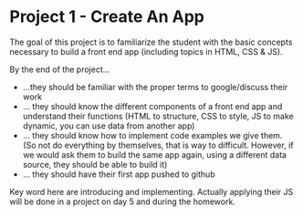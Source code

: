 # Project 1 - Create An App

The goal of this project is to familiarize the student with the basic concepts necessary to build a front end app (including topics in HTML, CSS & JS).

By the end of the project...
* ...they should be familiar with the proper terms to google/discuss their work
* ... they should know the different components of a front end app and understand their functions (HTML to structure, CSS to style, JS to make dynamic, you can use data from another app)
* ... they should know how to implement code examples we give them. (So not do everything by themselves, that is way to difficult. However, if we would ask them to build the same app again, using a different data source, they should be able to build it)
* ... they should have their first app pushed to github

Key word here are introducing and implementing. Actually applying their JS will be done in a project on day 5 and during the homework.

